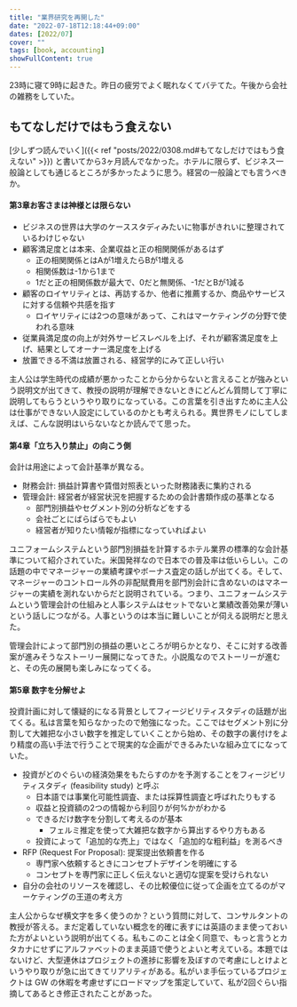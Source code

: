 ```yaml
---
title: "業界研究を再開した"
date: "2022-07-18T12:18:44+09:00"
dates: [2022/07]
cover: ""
tags: [book, accounting]
showFullContent: true
---
```


23時に寝て9時に起きた。昨日の疲労でよく眠れなくてバテてた。午後から会社の雑務をしていた。

## もてなしだけではもう食えない

[少しずつ読んでいく]({{< ref "posts/2022/0308.md#もてなしだけではもう食えない" >}}) と書いてから3ヶ月読んでなかった。ホテルに限らず、ビジネス一般論としても通じるところが多かったように思う。経営の一般論とでも言うべきか。

#### 第3章お客さまは神様とは限らない

* ビジネスの世界は大学のケーススタディみたいに物事がきれいに整理されているわけじゃない
* 顧客満足度とは本来、企業収益と正の相関関係があるはず
  * 正の相関関係とはAが1増えたらBが1増える
  * 相関係数は-1から1まで
  * 1だと正の相関係数が最大で、0だと無関係、-1だとBが1減る
* 顧客のロイヤリティとは、再訪するか、他者に推薦するか、商品やサービスに対する信頼や共感を指す
  * ロイヤリティには2つの意味があって、これはマーケティングの分野で使われる意味
* 従業員満足度の向上が対外サービスレベルを上げ、それが顧客満足度を上げ、結果としてオーナー満足度を上げる
* 放置できる不満は放置される、経営学的にみて正しい行い

主人公は学生時代の成績が悪かったことから分からないと言えることが強みという説明文が出てきて、教授の説明が理解できないときにどんどん質問して丁寧に説明してもらうというやり取りになっている。この言葉を引き出すために主人公は仕事ができない人設定にしているのかとも考えられる。異世界モノにしてしまえば、こんな説明はいらないなとか読んでて思った。

#### 第4章「立ち入り禁止」の向こう側

会計は用途によって会計基準が異なる。

* 財務会計: 損益計算書や賃借対照表といった財務諸表に集約される
* 管理会計: 経営者が経営状況を把握するための会計書類作成の基準となる
  * 部門別損益やセグメント別の分析などをする
  * 会社ごとにばらばらでもよい
  * 経営者が知りたい情報が指標になっていればよい

ユニフォームシステムという部門別損益を計算するホテル業界の標準的な会計基準について紹介されていた。米国発祥なので日本での普及率は低いらしい。この話題の中でマネージャーの業績考課やボーナス査定の話しが出てくる。そして、マネージャーのコントロール外の非配賦費用を部門別会計に含めないのはマネージャーの実績を測れないからだと説明されている。つまり、ユニフォームシステムという管理会計の仕組みと人事システムはセットでないと業績改善効果が薄いという話しにつながる。人事というのは本当に難しいことが伺える説明だと思えた。

管理会計によって部門別の損益の悪いところが明らかとなり、そこに対する改善案が進みそうなストーリー展開になってきた。小説風なのでストーリーが進むと、その先の展開も楽しみになってくる。

#### 第5章 数字を分解せよ

投資計画に対して懐疑的になる背景としてフィージビリティスタディの話題が出てくる。私は言葉を知らなかったので勉強になった。ここではセグメント別に分割して大雑把な小さい数字を推定していくことから始め、その数字の裏付けをより精度の高い手法で行うことで現実的な企画ができるみたいな組み立てになっていた。

* 投資がどのぐらいの経済効果をもたらすのかを予測することをフィージビリティスタディ (feasibility study) と呼ぶ
  * 日本語では事業化可能性調査、または採算性調査と呼ばれたりもする
  * 収益と投資額の2つの情報から利回りが何%かがわかる
  * できるだけ数字を分割して考えるのが基本
    * フェルミ推定を使って大雑把な数字から算出するやり方もある
  * 投資によって「追加的な売上」ではなく「追加的な粗利益」を測るべき
* RFP (Request For Proposal): 提案提出依頼書を作る
  * 専門家へ依頼するときにコンセプトデザインを明確にする
  * コンセプトを専門家に正しく伝えないと適切な提案を受けられない
* 自分の会社のリソースを確認し、その比較優位に従って企画を立てるのがマーケティングの王道の考え方

主人公からなぜ横文字を多く使うのか？という質問に対して、コンサルタントの教授が答える。まだ定着していない概念を的確に表すには英語のまま使っておいた方がよいという説明が出てくる。私もこのことは全く同意で、もっと言うとカタカナにせずにアルファベットのまま英語で使うとよいと考えている。本題ではないけど、大型連休はプロジェクトの進捗に影響を及ぼすので考慮にしとけよというやり取りが急に出てきてリアリティがある。私がいま手伝っているプロジェクトは GW の休暇を考慮せずにロードマップを策定していて、私が2回ぐらい指摘してあるとき修正されたことがあった。
